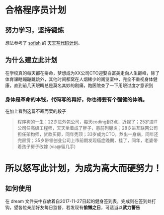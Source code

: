# 合格程序员计划

## 努力学习，坚持锻炼

想法参考了 [sofish](https://github.com/sofish) 的 [天天写代码计划](https://github.com/sofish/everyday)。

## 为什么建立此计划

在学校真的每天都在拼命，梦想成为XX公司CTO迎娶白富美走向人生巅峰，除了体育课瞎蹦蹦跳跳外，其他时间都窝在人烟稀少的阅览室中，完全不重视身体健康，直到前几天眼睛总是莫名其妙的剧痛，跑医院查了一下用眼过度才意识到
### 身体是革命的本钱，代码写的再好，你也得要有个强健的体魄。

在加上看到这篇不寒而栗的段子

>程序狗的一生：22岁进外包公司，每天coding到3点，近视了；25岁进IT公司任高级工程师，天天坐着成了胖子，患前列腺炎；28岁进互联网公司担任架构师，贷款买房，同年秃顶；33岁成为CTO，熬出一身病，同年还完房贷；35岁带领创业公司上市前期发现癌症晚期，挂了，同年，老婆带着孩子房子改嫁 (via@留几手)

# 所以怒写此计划，为成为高大而硬努力！

## 如何使用

在 dream 文件夹中存放着自2017-11-27日起的健身签到表，完成则在签到处打钩，望各位亲朋好友每日监督，若发现有**偷懒之日**，可适当以**武力警告**

